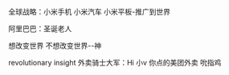 全球战略：小米手机 小米汽车 小米平板-推广到世界

阿里巴巴：圣诞老人

想改变世界 不想改变世界--神

revolutionary insight
外卖骑士大军：Hi 小v 你点的美团外卖 吮指鸡


